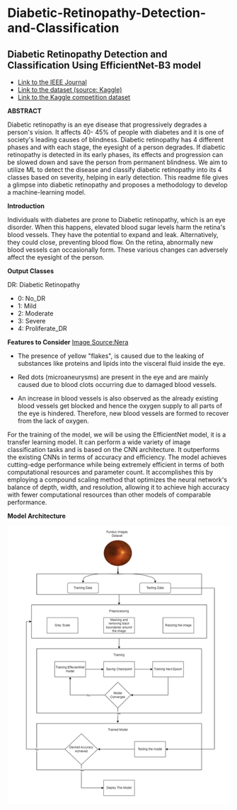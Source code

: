 # Diabetic-Retinopathy-Detection-and-Classification

## Diabetic Retinopathy Detection and Classification Using EfficientNet-B3 model

- [Link to the IEEE Journal](https://ieeexplore.ieee.org/document/10169756)
- [Link to the dataset (source: Kaggle)](https://www.kaggle.com/datasets/stefankrsteski/diabetic-retinopathy) 
- [Link to the Kaggle competition dataset](https://www.kaggle.com/competitions/aptos2019-blindness-detection)

**ABSTRACT**

Diabetic retinopathy is an eye disease that progressively degrades a person's vision. It affects 40- 45% of people with diabetes and it is one of society's leading causes of blindness. Diabetic retinopathy has 4 different phases and with each stage, the eyesight of a person degrades. If diabetic retinopathy is detected in its early phases, its effects and progression can be slowed down and save the person from permanent blindness. We aim to utilize ML to detect the disease and classify diabetic retinopathy into its 4 classes based on severity, helping in early detection. This readme file gives a glimpse into diabetic retinopathy and proposes a methodology to develop a machine-learning model.

**Introduction**

Individuals with diabetes are prone to Diabetic retinopathy, which is an eye disorder. When this happens, elevated blood sugar levels harm the retina's blood vessels. They have the potential to expand and leak. Alternatively, they could close, preventing blood flow. On the retina, abnormally new blood vessels can occasionally form. These various changes can adversely affect the eyesight of the person.

**Output Classes**

DR: Diabetic Retinopathy

- 0: No_DR
- 1: Mild
- 2: Moderate
- 3: Severe
- 4: Proliferate_DR

**Features to Consider**
[Image Source:Nera](https://www.retinamd.com/retinal-conditions-and-diseases/diabetic-retinopathy/)

- The presence of yellow "flakes", is caused due to the leaking of substances like proteins and lipids into the visceral fluid inside the eye.
  

- Red dots (microaneurysms) are present in the eye and are mainly caused due to blood clots occurring due to damaged blood vessels.
  

- An increase in blood vessels is also observed as the already existing blood vessels get blocked and hence the oxygen supply to all parts of the eye is hindered. Therefore, new blood vessels are formed to recover from the lack of oxygen.
  

For the training of the model, we will be using the EfficientNet model, it is a transfer learning model. It can perform a wide variety of image classification tasks and is based on the CNN architecture. It outperforms the existing CNNs in terms of accuracy and efficiency. The model achieves cutting-edge performance while being extremely efficient in terms of both computational resources and parameter count. It accomplishes this by employing a compound scaling method that optimizes the neural network's balance of depth, width, and resolution, allowing it to achieve high accuracy with fewer computational resources than other models of comparable performance.

**Model Architecture**

![Model Architecture Image](https://github.com/MoonShine110/Diabetic-Retinopathy-Detection-and-Classification/blob/main/Model_Architecture/Model_architecture.PNG)
